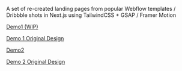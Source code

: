 A set of re-created landing pages from popular Webflow templates / Dribbble shots in Next.js using TailwindCSS + GSAP / Framer Motion

[Demo1 (WIP)](https://demos.alachebbi.com/demo1)

[Demo 1 Original Design](https://www.liamforshort.com/)

[Demo2 ](https://demos.alachebbi.com/demo2)

[Demo 2 Original Design](https://dribbble.com/shots/15629747-Valuable-Website-concept)
